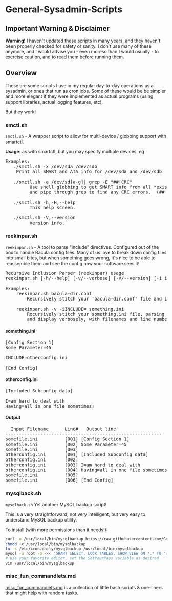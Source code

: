 # General-Sysadmin-Scripts

## Important Warning & Disclaimer

**Warning!** I haven't updated these scripts in many years, and they haven't been properly checked for safety or sanity. I don't use many of these anymore, and I would advise you - even moreso than I would usually - to exercise caution, and to read them before running them.

## Overview

These are some scripts I use in my regular day-to-day operations as a sysadmin, or ones that run as cron jobs.  Some of these would be be simpler and more elegant if they were implemented as actual programs (using support libraries, actual logging features, etc).

But they work!

### smctl.sh

`smctl.sh` - A wrapper script to allow for multi-device / globbing support with smartctl.

**Usage:** as with smartctl, but you may specify multiple devices, eg
<pre>
Examples:
   ./smctl.sh -x /dev/sda /dev/sdb
    Print all SMART and ATA info for /dev/sda and /dev/sdb

   ./smctl.sh -a /dev/sd[a-g]| grep -E "##|CRC"
         Use shell globbing to get SMART info from all *existing* devices /dev/sda - /dev/sdg (if supported by your shell)
         and pipe through grep to find any CRC errors.  (## is included to show you which device is which)

   ./smctl.sh -h,-H,--help
         This help screen.

   ./smctl.sh -V,--version
         Version info.
</pre>

### reekinpar.sh

`reekinpar.sh` - A tool to parse "include" directives.  Configured out of the box to handle Bacula config files.  Many of us love to break down config files into small bites, but when something goes wrong, it's nice to be able to reassemble them and see the config how your software sees it!
<pre>
Recursive Inclusion Parser (reekinpar) usage
reekinpar.sh [-h/--help] [-v/--verbose] [-V/--version] [-i includetext/--include=includetext] filename

Examples:
    reekinpar.sh bacula-dir.conf
        Recursively stitch your 'bacula-dir.conf' file and its @/included/sub.configs together into one stream.

    reekinpar.sh -v -iINCLUDE= something.ini
        Recursively stitch your something.ini file, parsing lines beginning with INCLUDE= as filenames to include,
        and display verbosely, with filenames and line numbers, as seen below</pre>

#### something.ini 

<pre>[Config Section 1]
Some Parameter=45

INCLUDE=otherconfig.ini

[End Config]</pre>

#### otherconfig.ini

<pre>[Included Subconfig data]

I=am hard to deal with
Having=all in one file sometimes!</pre>

#### Output

<pre>  Input Filename      Line#   Output line
----------------------------------------------------------
somefile.ini          [001] [Config Section 1]
somefile.ini          [002] Some Parameter=45
somefile.ini          [003] 
otherconfig.ini       [001] [Included Subconfig data]
otherconfig.ini       [002] 
otherconfig.ini       [003] I=am hard to deal with
otherconfig.ini       [004] Having=all in one file sometimes!
somefile.ini          [005] 
somefile.ini          [006] [End Config]</pre>

### mysqlback.sh

`mysqlback.sh` Yet another MySQL backup script!

This is a very straightforward, not very intelligent, but very easy to understand MySQL backup utility.

To install (with more permissions than it needs!):

```bash
curl -o /usr/local/bin/mysqlbackup https://raw.githubusercontent.com/GeoffMaciolek/General-Sysadmin-Scripts/master/mysqlbackup.sh
chmod +x /usr/local/bin/mysqlbackup
ln -s /etc/cron.daily/mysqlbackup /usr/local/bin/mysqlbackup
mysql -u root -p <<< 'GRANT SELECT, LOCK TABLES, SHOW VIEW ON *.* TO "dumper"@"localhost" IDENTIFIED BY "SetYourPass";"'
# use your favorite editor, set the SetYourPass variable as desired
vim /usr/local/bin/mysqlbackup
```

### misc_fun_commandlets.md

[misc_fun_commandlets.md](https://github.com/GeoffMaciolek/General-Sysadmin-Scripts/blob/master/misc_fun_commandlets.md) is a collection of little bash scripts & one-liners that might help with random tasks.
